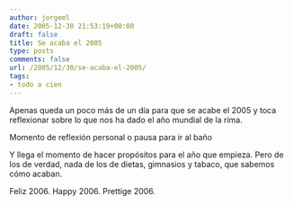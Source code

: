 ```yaml
---
author: jorgeml
date: 2005-12-30 21:53:19+00:00
draft: false
title: Se acaba el 2005
type: posts
comments: false
url: /2005/12/30/se-acaba-el-2005/
tags:
- todo a cien
---
```


Apenas queda un poco más de un día para que se acabe el 2005 y toca reflexionar sobre lo que nos ha dado el año mundial de la rima.

Momento de reflexión personal o pausa para ir al baño

Y llega el momento de hacer propósitos para el año que empieza. Pero de los de verdad, nada de los de dietas, gimnasios y tabaco, que sabemos cómo acaban.

Feliz 2006. Happy 2006. Prettige 2006.
